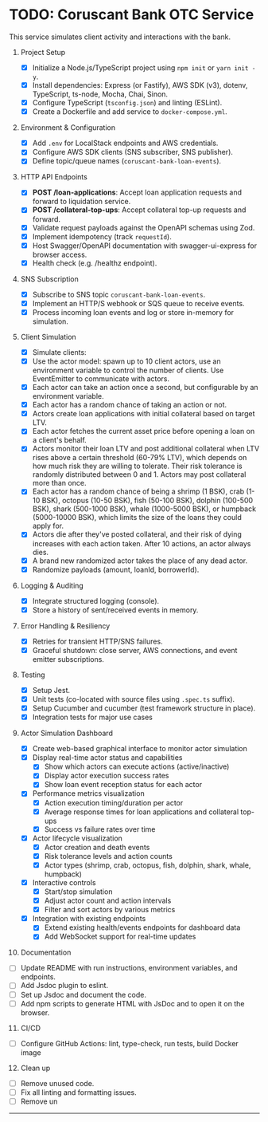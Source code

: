 # TODO: Coruscant Bank OTC Service

This service simulates client activity and interactions with the bank.

1. Project Setup
   - [x] Initialize a Node.js/TypeScript project using `npm init` or `yarn init -y`.
   - [x] Install dependencies: Express (or Fastify), AWS SDK (v3), dotenv, TypeScript, ts-node, Mocha, Chai, Sinon.
   - [x] Configure TypeScript (`tsconfig.json`) and linting (ESLint).
   - [x] Create a Dockerfile and add service to `docker-compose.yml`.

2. Environment & Configuration
   - [x] Add `.env` for LocalStack endpoints and AWS credentials.
   - [x] Configure AWS SDK clients (SNS subscriber, SNS publisher).
   - [x] Define topic/queue names (`coruscant-bank-loan-events`).

3. HTTP API Endpoints
   - [x] **POST /loan-applications**: Accept loan application requests and forward to liquidation service.
   - [x] **POST /collateral-top-ups**: Accept collateral top-up requests and forward.
   - [x] Validate request payloads against the OpenAPI schemas using Zod.
   - [x] Implement idempotency (track `requestId`).
   - [x] Host Swagger/OpenAPI documentation with swagger-ui-express for browser access.
   - [x] Health check (e.g. /healthz endpoint).

4. SNS Subscription
   - [x] Subscribe to SNS topic `coruscant-bank-loan-events`.
   - [x] Implement an HTTP/S webhook or SQS queue to receive events.
   - [x] Process incoming loan events and log or store in-memory for simulation.

5. Client Simulation

   - [x] Simulate clients:
   - [x] Use the actor model: spawn up to 10 client actors, use an environment variable to control the number of clients. Use EventEmitter to communicate with actors.
   - [x] Each actor can take an action once a second, but configurable by an environment variable.
   - [x] Each actor has a random chance of taking an action or not.
   - [x] Actors create loan applications with initial collateral based on target LTV.
   - [x] Each actor fetches the current asset price before opening a loan on a client's behalf.
   - [x] Actors monitor their loan LTV and post additional collateral when LTV rises above a certain threshold (60-79% LTV), which depends on how much risk they are willing to tolerate. Their risk tolerance is randomly distributed between 0 and 1. Actors may post collateral more than once.
   - [x] Each actor has a random chance of being a shrimp (1 BSK), crab (1-10 BSK), octopus (10-50 BSK), fish (50-100 BSK), dolphin (100-500 BSK), shark (500-1000 BSK), whale (1000-5000 BSK), or humpback (5000-10000 BSK), which limits the size of the loans they could apply for.
   - [x] Actors die after they've posted collateral, and their risk of dying increases with each action taken. After 10 actions, an actor always dies.
   - [x] A brand new randomized actor takes the place of any dead actor.
   - [x] Randomize payloads (amount, loanId, borrowerId).
6. Logging & Auditing

   - [x] Integrate structured logging (console).
   - [x] Store a history of sent/received events in memory.

7. Error Handling & Resiliency

   - [x] Retries for transient HTTP/SNS failures.
   - [x] Graceful shutdown: close server, AWS connections, and event emitter subscriptions.

8. Testing

   - [x] Setup Jest.
   - [x] Unit tests (co-located with source files using `.spec.ts` suffix).
   - [x] Setup Cucumber and cucumber (test framework structure in place).
   - [x] Integration tests for major use cases

9. Actor Simulation Dashboard

     - [x] Create web-based graphical interface to monitor actor simulation
     - [x] Display real-time actor status and capabilities
       - [x] Show which actors can execute actions (active/inactive)
       - [x] Display actor execution success rates
       - [x] Show loan event reception status for each actor
    - [x] Performance metrics visualization
       - [x] Action execution timing/duration per actor
       - [x] Average response times for loan applications and collateral top-ups
       - [x] Success vs failure rates over time
    - [x] Actor lifecycle visualization
       - [x] Actor creation and death events
       - [x] Risk tolerance levels and action counts
       - [x] Actor types (shrimp, crab, octopus, fish, dolphin, shark, whale, humpback)
    - [x] Interactive controls
      - [x] Start/stop simulation
      - [x] Adjust actor count and action intervals
      - [x] Filter and sort actors by various metrics
    - [x] Integration with existing endpoints
      - [x] Extend existing health/events endpoints for dashboard data
      - [x] Add WebSocket support for real-time updates

10. Documentation

   - [ ] Update README with run instructions, environment variables, and endpoints.
   - [ ] Add Jsdoc plugin to eslint.
   - [ ] Set up Jsdoc and document the code.
   - [ ] Add npm scripts to generate HTML with JsDoc and to open it on the browser.

11. CI/CD

- [ ] Configure GitHub Actions: lint, type-check, run tests, build Docker image

12. Clean up

- [ ] Remove unused code.
- [ ] Fix all linting and formatting issues.
- [ ] Remove un

---
